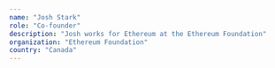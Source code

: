 ```yaml
---
name: "Josh Stark"
role: "Co-founder"
description: "Josh works for Ethereum at the Ethereum Foundation"
organization: "Ethereum Foundation"
country: "Canada"
---
```


